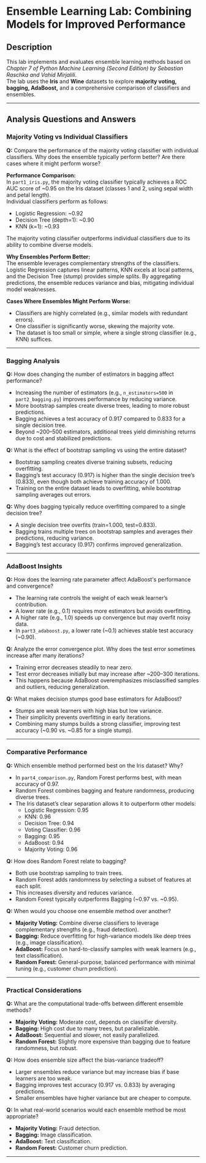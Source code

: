 # Ensemble Learning Lab: Combining Models for Improved Performance

## Description
This lab implements and evaluates ensemble learning methods based on *Chapter 7 of Python Machine Learning (Second Edition) by Sebastian Raschka and Vahid Mirjalili*.  
The lab uses the **Iris** and **Wine** datasets to explore **majority voting, bagging, AdaBoost,** and a comprehensive comparison of classifiers and ensembles.

---

## Analysis Questions and Answers

### Majority Voting vs Individual Classifiers
**Q:** Compare the performance of the majority voting classifier with individual classifiers. Why does the ensemble typically perform better? Are there cases where it might perform worse?

**Performance Comparison:**  
In `part1_iris.py`, the majority voting classifier typically achieves a ROC AUC score of ~0.95 on the Iris dataset (classes 1 and 2, using sepal width and petal length).  
Individual classifiers perform as follows:  
- Logistic Regression: ~0.92  
- Decision Tree (depth=1): ~0.90  
- KNN (k=1): ~0.93  

The majority voting classifier outperforms individual classifiers due to its ability to combine diverse models.

**Why Ensembles Perform Better:**  
The ensemble leverages complementary strengths of the classifiers. Logistic Regression captures linear patterns, KNN excels at local patterns, and the Decision Tree (stump) provides simple splits. By aggregating predictions, the ensemble reduces variance and bias, mitigating individual model weaknesses.

**Cases Where Ensembles Might Perform Worse:**  
- Classifiers are highly correlated (e.g., similar models with redundant errors).  
- One classifier is significantly worse, skewing the majority vote.  
- The dataset is too small or simple, where a single strong classifier (e.g., KNN) suffices.

---

### Bagging Analysis
**Q:** How does changing the number of estimators in bagging affect performance?  
- Increasing the number of estimators (e.g., `n_estimators=500` in `part2_bagging.py`) improves performance by reducing variance.  
- More bootstrap samples create diverse trees, leading to more robust predictions.  
- Bagging achieves a test accuracy of 0.917 compared to 0.833 for a single decision tree.  
- Beyond ~200–500 estimators, additional trees yield diminishing returns due to cost and stabilized predictions.

**Q:** What is the effect of bootstrap sampling vs using the entire dataset?  
- Bootstrap sampling creates diverse training subsets, reducing overfitting.  
- Bagging’s test accuracy (0.917) is higher than the single decision tree’s (0.833), even though both achieve training accuracy of 1.000.  
- Training on the entire dataset leads to overfitting, while bootstrap sampling averages out errors.

**Q:** Why does bagging typically reduce overfitting compared to a single decision tree?  
- A single decision tree overfits (train=1.000, test=0.833).  
- Bagging trains multiple trees on bootstrap samples and averages their predictions, reducing variance.  
- Bagging’s test accuracy (0.917) confirms improved generalization.

---

### AdaBoost Insights
**Q:** How does the learning rate parameter affect AdaBoost's performance and convergence?  
- The learning rate controls the weight of each weak learner’s contribution.  
- A lower rate (e.g., 0.1) requires more estimators but avoids overfitting.  
- A higher rate (e.g., 1.0) speeds up convergence but may overfit noisy data.  
- In `part3_adaboost.py`, a lower rate (~0.1) achieves stable test accuracy (~0.90).

**Q:** Analyze the error convergence plot. Why does the test error sometimes increase after many iterations?  
- Training error decreases steadily to near zero.  
- Test error decreases initially but may increase after ~200–300 iterations.  
- This happens because AdaBoost overemphasizes misclassified samples and outliers, reducing generalization.  

**Q:** What makes decision stumps good base estimators for AdaBoost?  
- Stumps are weak learners with high bias but low variance.  
- Their simplicity prevents overfitting in early iterations.  
- Combining many stumps builds a strong classifier, improving test accuracy (~0.90 vs. ~0.85 for a single stump).

---

### Comparative Performance
**Q:** Which ensemble method performed best on the Iris dataset? Why?  
- In `part4_comparison.py`, Random Forest performs best, with mean accuracy of 0.97.  
- Random Forest combines bagging and feature randomness, producing diverse trees.  
- The Iris dataset’s clear separation allows it to outperform other models:  
  - Logistic Regression: 0.95  
  - KNN: 0.96  
  - Decision Tree: 0.94  
  - Voting Classifier: 0.96  
  - Bagging: 0.95  
  - AdaBoost: 0.94  
  - Majority Voting: 0.96  

**Q:** How does Random Forest relate to bagging?  
- Both use bootstrap sampling to train trees.  
- Random Forest adds randomness by selecting a subset of features at each split.  
- This increases diversity and reduces variance.  
- Random Forest typically outperforms Bagging (~0.97 vs. ~0.95).

**Q:** When would you choose one ensemble method over another?  
- **Majority Voting:** Combine diverse classifiers to leverage complementary strengths (e.g., fraud detection).  
- **Bagging:** Reduce overfitting for high-variance models like deep trees (e.g., image classification).  
- **AdaBoost:** Focus on hard-to-classify samples with weak learners (e.g., text classification).  
- **Random Forest:** General-purpose, balanced performance with minimal tuning (e.g., customer churn prediction).

---

### Practical Considerations
**Q:** What are the computational trade-offs between different ensemble methods?  
- **Majority Voting:** Moderate cost, depends on classifier diversity.  
- **Bagging:** High cost due to many trees, but parallelizable.  
- **AdaBoost:** Sequential and slower, not easily parallelized.  
- **Random Forest:** Slightly more expensive than bagging due to feature randomness, but robust.  

**Q:** How does ensemble size affect the bias-variance tradeoff?  
- Larger ensembles reduce variance but may increase bias if base learners are too weak.  
- Bagging improves test accuracy (0.917 vs. 0.833) by averaging predictions.  
- Smaller ensembles have higher variance but are cheaper to compute.

**Q:** In what real-world scenarios would each ensemble method be most appropriate?  
- **Majority Voting:** Fraud detection.  
- **Bagging:** Image classification.  
- **AdaBoost:** Text classification.  
- **Random Forest:** Customer churn prediction.

---
